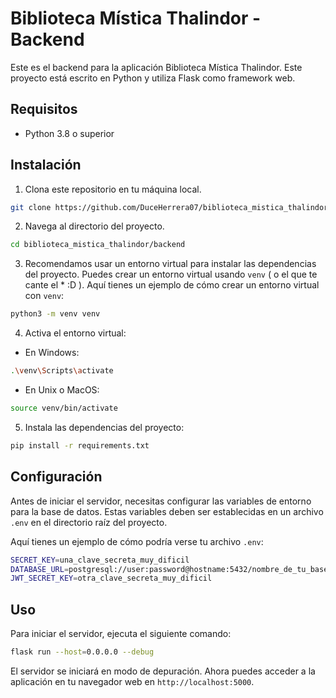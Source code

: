 # Biblioteca Mística Thalindor - Backend

Este es el backend para la aplicación Biblioteca Mística Thalindor. Este proyecto está escrito en Python y utiliza Flask como framework web.

## Requisitos

- Python 3.8 o superior

## Instalación

1. Clona este repositorio en tu máquina local.

```bash
git clone https://github.com/DuceHerrera07/biblioteca_mistica_thalindor.git
```

2. Navega al directorio del proyecto.

```bash
cd biblioteca_mistica_thalindor/backend
```

3. Recomendamos usar un entorno virtual para instalar las dependencias del proyecto. Puedes crear un entorno virtual usando `venv` ( o el que te cante el * :D ). Aquí tienes un ejemplo de cómo crear un entorno virtual con `venv`:

```bash
python3 -m venv venv
```

4. Activa el entorno virtual:

- En Windows:

```bash
.\venv\Scripts\activate
```

- En Unix o MacOS:

```bash
source venv/bin/activate
```

5. Instala las dependencias del proyecto:

```bash
pip install -r requirements.txt
```

## Configuración

Antes de iniciar el servidor, necesitas configurar las variables de entorno para la base de datos. Estas variables deben ser establecidas en un archivo `.env` en el directorio raíz del proyecto.

Aquí tienes un ejemplo de cómo podría verse tu archivo `.env`:

```bash
SECRET_KEY=una_clave_secreta_muy_dificil
DATABASE_URL=postgresql://user:password@hostname:5432/nombre_de_tu_base_de_datos
JWT_SECRET_KEY=otra_clave_secreta_muy_dificil

```

## Uso

Para iniciar el servidor, ejecuta el siguiente comando:

```bash
flask run --host=0.0.0.0 --debug
```

El servidor se iniciará en modo de depuración. Ahora puedes acceder a la aplicación en tu navegador web en `http://localhost:5000`.

